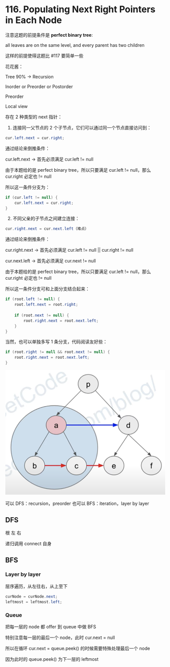 # 116. Populating Next Right Pointers in Each Node
注意这题的前提条件是 **perfect binary tree**:

all leaves are on the same level, and every parent has two children

这样的前提使得这题比 #117 要简单一些

花花酱：

Tree 90% -> Recursion 

Inorder or Preorder or Postorder 

Preorder 

Local view 

存在 2 种类型的 next 指针：
1. 连接同一父节点的 2 个子节点，它们可以通过同一个节点直接访问到：
```java
cur.left.next = cur.right;
```
通过结论来倒推条件：

cur.left.next -> 首先必须满足 cur.left != null

由于本题给的是 perfect binary tree，所以只要满足 cur.left != null，那么 cur.right 必定也 != null

所以这一条件分支为：
```java
if (cur.left != null) {
    cur.left.next = cur.right;
}
```

2. 不同父亲的子节点之间建立连接：
```java
cur.right.next = cur.next.left（难点）
```
通过结论来倒推条件：

cur.right.next -> 首先必须满足 cur.left != null || cur.right != null

cur.next.left -> 首先必须满足 cur.next != null

由于本题给的是 perfect binary tree，所以只要满足 cur.left != null，那么 cur.right 必定也 != null

所以这一条件分支可和上面分支结合起来：
```java
if (root.left != null) {
    root.left.next = root.right;
    
    if (root.next != null) {
        root.right.next = root.next.left;
    }
}
```

当然，也可以单独多写 1 条分支，代码阅读友好些：
```java
if (root.right != null && root.next != null) {
    root.right.next = root.next.left;
}
```

![116](/src/images/%23116.png)
    
可以 DFS：recursion，preorder
也可以 BFS：iteration，layer by layer 

## DFS
根 左 右

递归调用 connect 自身

## BFS

### Layer by layer 
层序遍历，从左往右，从上至下

```java
curNode = curNode.next;
leftmost = leftmost.left;
```

### Queue 
把每一层的 node 都 offer 到 queue 中做 BFS

特别注意每一层的最后一个 node，此时 cur.next = null

所以在循环 cur.next = queue.peek() 的时候需要特殊处理最后一个 node

因为此时的 queue.peek() 为下一层的 leftmost

